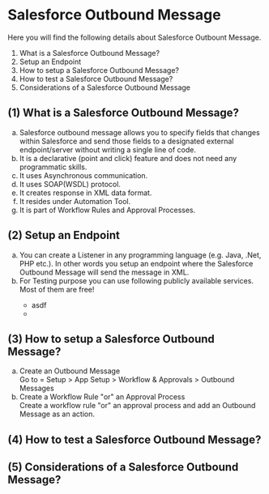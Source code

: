 # Salesforce Outbound Message

Here you will find the following details about Salesforce Outbount Message.
<ol type="1">
<li>What is a Salesforce Outbound Message?</li>
<li>Setup an Endpoint</li>
<li>How to setup a Salesforce Outbound Message?</li>
<li>How to test a Salesforce Outbound Message?</li>
<li>Considerations of a Salesforce Outbound Message</li>
</ol>

## (1) What is a Salesforce Outbound Message?
<ol type="a">
<li>Salesforce outbound message allows you to specify fields that changes within Salesforce and send those fields to a designated external endpoint/server without writing a single line of code.</li>
<li>It is a declarative (point and click) feature and does not need any programmatic skills.</li>
<li>It uses Asynchronous communication.</li>
<li>It uses SOAP(WSDL) protocol.</li>
<li>It creates response in XML data format.</li>
<li>It resides under Automation Tool.</li>
<li>It is part of Workflow Rules and Approval Processes.</li>
</ol>

## (2) Setup an Endpoint
<ol type="a">
<li>You can create a Listener in any programming language (e.g. Java, .Net, PHP etc.). In other words you setup an endpoint where the Salesforce Outbound Message will send the message in XML.</li>
<li>For Testing purpose you can use following publicly available services. Most of them are free!</li>
<ul>
  <li>
    asdf
  <li>  
</ul>
</ol>


## (3) How to setup a Salesforce Outbound Message?
<ol type="a">
<li>Create an Outbound Message</li>
Go to = Setup > App Setup > Workflow & Approvals > Outbound Messages
<li>Create a Workflow Rule "or" an Approval Process</li>
Create a workflow rule "or" an approval process and add an Outbound Message as an action.

</ol>

## (4) How to test a Salesforce Outbound Message?


## (5) Considerations of a Salesforce Outbound Message?
